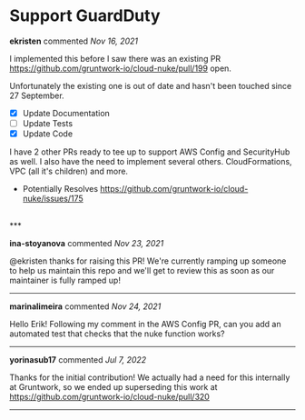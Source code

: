 # Support GuardDuty

**ekristen** commented *Nov 16, 2021*

I implemented this before I saw there was an existing PR https://github.com/gruntwork-io/cloud-nuke/pull/199 open.

Unfortunately the existing one is out of date and hasn't been touched since 27 September. 

- [x] Update Documentation
- [ ] Update Tests
- [x] Update Code

I have 2 other PRs ready to tee up to support AWS Config and SecurityHub as well. I also have the need to implement several others. CloudFormations, VPC (all it's children) and more. 

- Potentially Resolves https://github.com/gruntwork-io/cloud-nuke/issues/175

<br />
***


**ina-stoyanova** commented *Nov 23, 2021*

@ekristen thanks for raising this PR! We're currently ramping up someone to help us maintain this repo and we'll get to review this as soon as our maintainer is fully ramped up! 
***

**marinalimeira** commented *Nov 24, 2021*

Hello Erik! Following my comment in the AWS Config PR, can you add an automated test that checks that the nuke function works?
***

**yorinasub17** commented *Jul 7, 2022*

Thanks for the initial contribution! We actually had a need for this internally at Gruntwork, so we ended up superseding this work at https://github.com/gruntwork-io/cloud-nuke/pull/320
***

